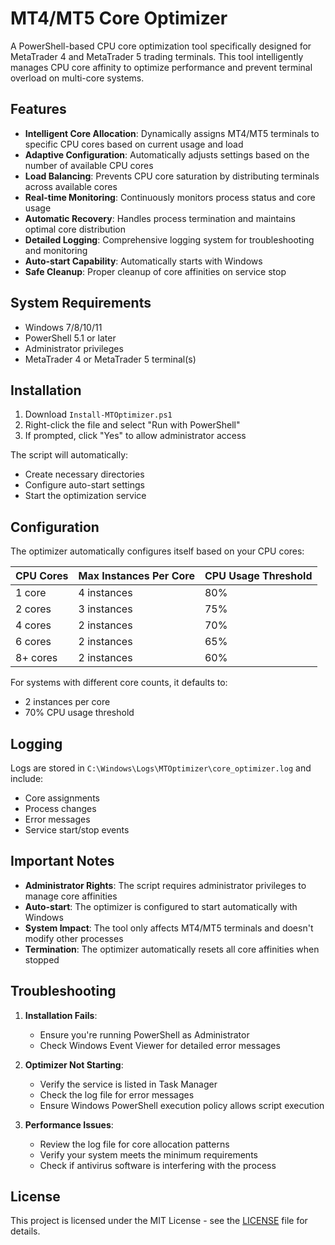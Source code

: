 # MT4/MT5 Core Optimizer

A PowerShell-based CPU core optimization tool specifically designed for MetaTrader 4 and MetaTrader 5 trading terminals. This tool intelligently manages CPU core affinity to optimize performance and prevent terminal overload on multi-core systems.

## Features

- **Intelligent Core Allocation**: Dynamically assigns MT4/MT5 terminals to specific CPU cores based on current usage and load
- **Adaptive Configuration**: Automatically adjusts settings based on the number of available CPU cores
- **Load Balancing**: Prevents CPU core saturation by distributing terminals across available cores
- **Real-time Monitoring**: Continuously monitors process status and core usage
- **Automatic Recovery**: Handles process termination and maintains optimal core distribution
- **Detailed Logging**: Comprehensive logging system for troubleshooting and monitoring
- **Auto-start Capability**: Automatically starts with Windows
- **Safe Cleanup**: Proper cleanup of core affinities on service stop

## System Requirements

- Windows 7/8/10/11
- PowerShell 5.1 or later
- Administrator privileges
- MetaTrader 4 or MetaTrader 5 terminal(s)

## Installation

1. Download `Install-MTOptimizer.ps1`
2. Right-click the file and select "Run with PowerShell"
3. If prompted, click "Yes" to allow administrator access

The script will automatically:
- Create necessary directories
- Configure auto-start settings
- Start the optimization service

## Configuration

The optimizer automatically configures itself based on your CPU cores:

| CPU Cores | Max Instances Per Core | CPU Usage Threshold |
|-----------|----------------------|-------------------|
| 1 core    | 4 instances         | 80%              |
| 2 cores   | 3 instances         | 75%              |
| 4 cores   | 2 instances         | 70%              |
| 6 cores   | 2 instances         | 65%              |
| 8+ cores  | 2 instances         | 60%              |

For systems with different core counts, it defaults to:
- 2 instances per core
- 70% CPU usage threshold

## Logging

Logs are stored in `C:\Windows\Logs\MTOptimizer\core_optimizer.log` and include:
- Core assignments
- Process changes
- Error messages
- Service start/stop events

## Important Notes

- **Administrator Rights**: The script requires administrator privileges to manage core affinities
- **Auto-start**: The optimizer is configured to start automatically with Windows
- **System Impact**: The tool only affects MT4/MT5 terminals and doesn't modify other processes
- **Termination**: The optimizer automatically resets all core affinities when stopped

## Troubleshooting

1. **Installation Fails**:
   - Ensure you're running PowerShell as Administrator
   - Check Windows Event Viewer for detailed error messages

2. **Optimizer Not Starting**:
   - Verify the service is listed in Task Manager
   - Check the log file for error messages
   - Ensure Windows PowerShell execution policy allows script execution

3. **Performance Issues**:
   - Review the log file for core allocation patterns
   - Verify your system meets the minimum requirements
   - Check if antivirus software is interfering with the process

## License

This project is licensed under the MIT License - see the [LICENSE](LICENSE) file for details.
